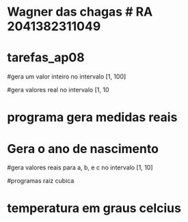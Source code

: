 # Wagner das chagas   # RA 2041382311049

# tarefas_ap08

#gera um valor inteiro no intervalo [1, 100]

#gera valores real no intervalo [1, 10

# programa gera medidas reais

# Gera o ano de nascimento 

#gera valores reais para a, b, e c no intervalo [1, 10]

#programas raiz cubica

# temperatura em graus celcius
